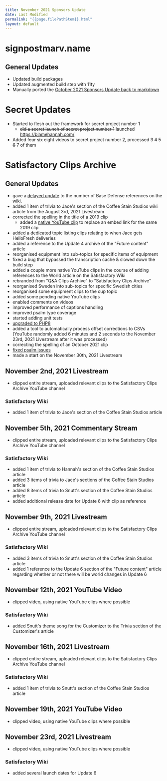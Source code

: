 ```yaml
---
title: November 2021 Sponsors Update
date: Last Modified
permalink: "{{page.filePathStem}}.html"
layout: default
---
```

# signpostmarv.name

## General Updates
* Updated build packages
* Updated augmented build step with 11ty
* Manually ported the [October 2021 Sponsors Update back to markdown](/2021/11/01/october-2021-sponsors-update.html)

# Secret Updates
- Started to flesh out the framework for secret project number 1
    - ~~did a secret launch of secret project number 1~~ launched https://blamehannah.com/
- Added ~~four~~ ~~six~~ eight videos to secret project number 2, processed ~~3~~ ~~4~~ ~~5~~ ~~6~~ 7 of them

# Satisfactory Clips Archive

## General Updates
- gave a [delayed update](https://twitter.com/SignpostMarv/status/1455483502200246278) to the number of Base Defense references on the wiki.
- added 1 item of trivia to Jace's section of the Coffee Stain Studios wiki article from the August 3rd, 2021 Livestream
- corrected the spelling in the title of a 2019 clip
    - added a [native YouTube clip](https://github.com/Satisfactory-Clips-Archive/Media-Search-Archive/issues/16) to replace an embed link for the same 2019 clip
- added a dedicated topic listing clips relating to when Jace gets HelloFresh deliveries
- added a reference to the Update 4 archive of the "Future content" article
- reorganised equipment into sub-topics for specific items of equipment
- fixed a bug that bypassed the transcription cache & slowed down the build step
- added a couple more native YouTube clips in the course of adding references to the World article on the Satisfactory Wiki
- rebranded from "Q&A Clips Archive" to "Satisfactory Clips Archive"
- reorganised Sweden into sub-topics for specific Swedish cities
- reorganised some equipment clips to the cup topic
- added some pending native YouTube clips
- enabled comments on videos
- improved performance of captions handling
- improved psalm type coverage
- started adding unit tests
- [upgraded to PHP8](https://github.com/Satisfactory-Clips-Archive/Media-Search-Archive)
- added a tool to automatically process offset corrections to CSVs (YouTube randomly added 6 minutes and 2 seconds to the November 23rd, 2021 Livestream after it was processed)
- correcting the spelling of an October 2021 clip
- [fixed psalm issues](https://github.com/Satisfactory-Clips-Archive/Media-Search-Archive/issues/6)
- made a start on the November 30th, 2021 Livestream

## November 2nd, 2021 Livestream
- clipped entire stream, uploaded relevant clips to the Satisfactory Clips Archive YouTube channel

### Satisfactory Wiki
- added 1 item of trivia to Jace's section of the Coffee Stain Studios article

## November 5th, 2021 Commentary Stream
- clipped entire stream, uploaded relevant clips to the Satisfactory Clips Archive YouTube channel

### Satisfactory Wiki
- added 1 item of trivia to Hannah's section of the Coffee Stain Studios article
- added 3 items of trivia to Jace's sections of the Coffee Stain Studios article
- added 8 items of trivia to Snutt's section of the Coffee Stain Studios article
- added additional release date for Update 6 with clip as reference

## November 9th, 2021 Livestream
- clipped entire stream, uploaded relevant clips to the Satisfactory Clips Archive YouTube channel

### Satisfactory Wiki
- added 3 items of trivia to Snutt's section of the Coffee Stain Studios article
- added 1 reference to the Update 6 section of the "Future content" article regarding whether or not there will be world changes in Update 6

## November 12th, 2021 YouTube Video
- clipped video, using native YouTube clips where possible

### Satisfactory Wiki
- added Snutt's theme song for the Customizer to the Trivia section of the Customizer's article

## November 16th, 2021 Livestream
- clipped entire stream, uploaded relevant clips to the Satisfactory Clips Archive YouTube channel

### Satisfactory Wiki
- added 1 item of trivia to Snutt's section of the Coffee Stain Studios article

## November 19th, 2021 YouTube Video
- clipped video, using native YouTube clips where possible

## November 23rd, 2021 Livestream
- clipped video, using native YouTube clips where possible

### Satisfactory Wiki
- added several launch dates for Update 6
